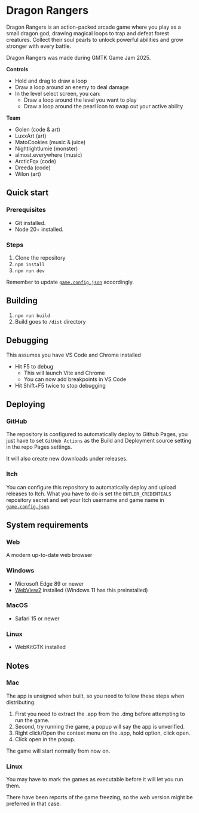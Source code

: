 # Dragon Rangers
Dragon Rangers is an action-packed arcade game where you play as a small dragon god, drawing magical loops to trap and defeat forest creatures. Collect their soul pearls to unlock powerful abilities and grow stronger with every battle.

Dragon Rangers was made during GMTK Game Jam 2025.

**Controls**

* Hold and drag to draw a loop
* Draw a loop around an enemy to deal damage
* In the level select screen, you can:
  * Draw a loop around the level you want to play
  * Draw a loop around the pearl icon to swap out your active ability

**Team**

* Golen (code & art)
* LuxxArt (art)
* MatoCookies (music & juice)
* Nightlightlumie (monster)
* almost.everywhere (music)
* ArcticFqx (code)
* Dreeda (code)
* Wilon (art)

## Quick start
### Prerequisites
* Git installed.
* Node 20+ installed.

### Steps
1. Clone the repository
2. `npm install`
3. `npm run dev`

Remember to update [`game.config.json`](game.config.json) accordingly.

## Building

1. `npm run build`
2. Build goes to `/dist` directory

## Debugging
This assumes you have VS Code and Chrome installed

* Hit F5 to debug
    * This will launch Vite and Chrome
    * You can now add breakpoints in VS Code
* Hit Shift+F5 twice to stop debugging

## Deploying
### GitHub
The repository is configured to automatically deploy to Github Pages, you just have to set `GitHub Actions` as the Build and Deployment source setting in the repo Pages settings.

It will also create new downloads under releases.
### Itch
You can configure this repository to automatically deploy and upload releases to Itch. What you have to do is set the `BUTLER_CREDENTIALS` repository secret and set your Itch username and game name in [`game.config.json`](game.config.json).

## System requirements
### Web
A modern up-to-date web browser

### Windows
* Microsoft Edge 89 or newer
* [WebView2](https://go.microsoft.com/fwlink/p/?LinkId=2124703) installed (Windows 11 has this preinstalled)

### MacOS
* Safari 15 or newer

### Linux
* WebKitGTK installed

## Notes
### Mac
The app is unsigned when built, so you need to follow these steps when distributing:
1. First you need to extract the .app from the .dmg before attempting to run the game.
2. Second, try running the game, a popup will say the app is unverified.
3. Right click/Open the context menu on the .app, hold option, click open.
4. Click open in the popup.

The game will start normally from now on.

### Linux
You may have to mark the games as executable before it will let you run them.

There have been reports of the game freezing, so the web version might be preferred in that case. 
